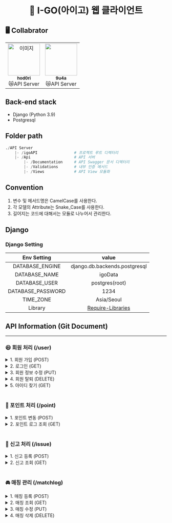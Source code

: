 <h1 align="center"> 🚗 I-GO(아이고) 웹 클라이언트 </h1>

## 🖥️ Collabrator

<table>
  <tr>
    <td align="center"><a href="https://github.com/hod0ri"><img src="https://avatars.githubusercontent.com/u/65306839?v=4" width="100px;" alt="이미지"/><br /><sub><b>hod0ri</b></sub></a><br />😿API Server</td>
    <td align="center"><a href="https://github.com/9u4a"><img src="https://avatars.githubusercontent.com/u/81855010?v=4" width="100px;" alt=""/><br /><sub><b>9u4a</b></sub></a><br />😿API Server</td>
  </tr>
</table>

## Back-end stack

- Django (Python 3.9)
- Postgresql

## Folder path

```py
./API Server
    |- /igoAPI                # 프로젝트 루트 디렉터리
    |- /Api                   # API 서버
        |- /Documentation     # API Swagger 문서 디렉터리
        |- /Validations       # 내부 인증 메서드
        |- /Views             # API View 모듈화
```

## Convention

1. 변수 및 메서드명은 CamelCase를 사용한다.
2. 각 모델의 Attribute는 Snake_Case를 사용한다.
3. 길어지는 코드에 대해서는 모듈로 나누어서 관리한다.

## Django

### Django Setting

|    Env Setting    |                                                  value                                                   |
| :---------------: | :------------------------------------------------------------------------------------------------------: |
|  DATABASE_ENGINE  |                                      django.db.backends.postgresql                                       |
|   DATABASE_NAME   |                                                 igoData                                                  |
|   DATABASE_USER   |                                              postgres(root)                                              |
| DATABASE_PASSWORD |                                                   1234                                                   |
|     TIME_ZONE     |                                                Asia/Seoul                                                |
|      Library      | [Require-Libraries](https://github.com/Hod0ri/2022-Capstone-IGO/blob/main/API%20Server/requirements.txt) |

## API Information (Git Document)

---

### 😆 회원 처리 (/user)

<details>
<summary>1. 회원 가입 (POST)</summary>

### Request Form

|     TAG     |  value  | required |
| :---------: | :-----: | :------: |
|   API URL   |  /user  |    -     |
|   Method    |  POST   |    -     |
|   user_Id   | String  |    ✔️    |
|  user_Nick  | String  |    ✔️    |
|  user_Name  | String  |    ✔️    |
| user_Driver | Boolean |    ✔️    |
| user_Phone  | String  |    ✔️    |
| user_Email  | String  |    ✔️    |

### Response Form

|   TAG   | value  |         Example          |
| :-----: | :----: | :----------------------: |
| success | String |          false           |
|   err   | String | user_Nick is not Defined |

</details>

<details>
<summary>2. 로그인 (GET)</summary>

### Request Form

|       TAG        | value  | required |
| :--------------: | :----: | :------: |
|     API URL      | /user  |    -     |
|      Method      |  GET   |    -     |
| token (inCookie) | String |    ✔️    |

### Response Form

|    TAG    | value  |          Example           |
| :-------: | :----: | :------------------------: |
|  success  | String |           false            |
| user_Nick | String |            None            |
|  errMsg   | String | 'user_Nick is not Defined' |

</details>
<details>
<summary>3. 회원 정보 수정 (PUT)</summary>

### Request Form

|       TAG        |  value  | required |
| :--------------: | :-----: | :------: |
|     API URL      |  /user  |    -     |
|      Method      |  POST   |    -     |
| token (inCookie) | String  |    ✔️    |
|    user_Nick     | String  |    ✔️    |
|    user_Name     | String  |    ✔️    |
|   user_Driver    | Boolean |    ✔️    |
|    user_Phone    | String  |    ✔️    |
|    user_Email    | String  |    ✔️    |

### Response Form

|   TAG   | value  |          Example          |
| :-----: | :----: | :-----------------------: |
| success | String |           false           |
|   err   | String | user_Phone is not Defined |

</details>
<details>
<summary>4. 회원 탈퇴 (DELETE)</summary>

### Request Form

|       TAG        | value  | required |
| :--------------: | :----: | :------: |
|     API URL      | /user  |    -     |
|      Method      |  GET   |    -     |
| token (inCookie) | String |    ✔️    |

### Response Form

|   TAG   | value  | Example |
| :-----: | :----: | :-----: |
| success | String |  true   |
| errMsg  | String |   ''    |

</details>
<details>
<summary>5. 아이디 찾기 (GET)</summary>

### Request Form

|    TAG     | value  | required |
| :--------: | :----: | :------: |
|  API URL   |  /ems  |    -     |
|   Method   |  GET   |    -     |
| user_Name  | String |    ✔️    |
| user_Email | String |    ✔️    |
| user_Phone | String |    ✔️    |

### Response Form

|   TAG   | value  | Example |
| :-----: | :----: | :-----: |
| success | String |  true   |
| user_Id | String |  user1  |
| errMsg  | String |   ''    |

</details>

<br />

### 💸 포인트 처리 (/point)

<details>
<summary>1. 포인트 변동 (POST)</summary>

### Request Form

|       TAG        |  value   | required |
| :--------------: | :------: | :------: |
|     API URL      |  /point  |    -     |
|      Method      |   POST   |    -     |
| token (inCookie) |  String  |    ✔️    |
|     pot_Date     | datetime |    ✔️    |
|    pot_Change    | Integer  |    ✔️    |
|    pot_Reason    |  String  |    ✔️    |

### Response Form

|   TAG   |  value  | Example |
| :-----: | :-----: | :-----: |
| success | String  |  true   |
| result  | Integer |  3000   |
|   err   | String  |   ''    |

</details>

<details>
<summary>2. 포인트 로그 조회 (GET)</summary>

### Request Form

|       TAG        | value  | required |
| :--------------: | :----: | :------: |
|     API URL      | /point |    -     |
|      Method      |  GET   |    -     |
| token (inCookie) | String |    ✔️    |

### Response Form

|   TAG   | value  | Example |
| :-----: | :----: | :-----: |
| success | String |  true   |
| result  |  Json  | All Log |
|   err   | String |   ''    |

### Log Form

|    TAG     |  value   |       Example       |
| :--------: | :------: | :-----------------: |
|  pot_Date  | datetime | 2022-01-01 00:00:00 |
| pot_Change | Integer  |        +1000        |
| pot_Reason |  String  |        충전         |
| pot_Amount | Integer  |        3000         |

</details>
<br />

### 🚩 신고 처리 (/issue)

<details>
<summary>1. 신고 등록 (POST)</summary>

### Request Form

|       TAG        | value  | required |
| :--------------: | :----: | :------: |
|     API URL      | /issue |    -     |
|      Method      |  POST  |    -     |
| token (inCookie) | String |    ✔️    |
|    ns_Target     | String |    ✔️    |
|    ns_Reason     | String |    ✔️    |
|      ns_Etc      | String |    ✔️    |

### Response Form

|   TAG   | value  | Example |
| :-----: | :----: | :-----: |
| success | String |  true   |
|   err   | String |   ''    |

</details>

<details>
<summary>2. 신고 조회 (GET)</summary>

### Request Form

|       TAG        | value  | required |
| :--------------: | :----: | :------: |
|     API URL      | /issue |    -     |
|      Method      |  GET   |    -     |
| token (inCookie) | String |    ✔️    |

### Response Form

|   TAG   | value  | Example |
| :-----: | :----: | :-----: |
| success | String |  true   |
| result  |  Json  | All Log |
|   err   | String |   ''    |

### Log Form

|    TAG    |  value   |       Example       |
| :-------: | :------: | :-----------------: |
|  ns_Date  | datetime | 2022-01-01 00:00:00 |
| ns_Target |  String  |        user2        |
| ns_Reason |  String  |        노쇼         |
|  ns_Etc   |  String  |         ''          |
| ns_Status |  String  |      접수 대기      |

</details>
<br />

### 🚘 매칭 관리 (/matchlog)

<details>
<summary>1. 매칭 등록 (POST)</summary>

## user = 운전자

### Request Form

|       TAG        |   value   | required |
| :--------------: | :-------: | :------: |
|     API URL      | /matchlog |    -     |
|      Method      |   POST    |    -     |
| token (inCookie) |  String   |    ✔️    |
|    mc_Arrive     |  String   |    ✔️    |
|  mc_ArriveTime   |   Time    |    ✔️    |
|     mc_Goal      |  String   |          |
|     mc_Price     |  Integer  |    ✔️    |
|     mc_Desc      |  String   |          |
|     mc_Match     |  Boolean  |          |
|     mc_Count     |  Integer  |          |

### Response Form

|   TAG   | value  | Example |
| :-----: | :----: | :-----: |
| success | String |  true   |
|   err   | String |   ''    |

<br>

## user = 탑승자

### Request Form

|       TAG        |   value   | required |
| :--------------: | :-------: | :------: |
|     API URL      | /matchlog |    -     |
|      Method      |   POST    |    -     |
| token (inCookie) |  String   |    ✔️    |
|    mm_Driver     |  String   |    ✔️    |
|    mm_Arrive     |   Time    |    ✔️    |
|    mm_Pickup     |  String   |    ✔️    |
|     mm_Goal      |  String   |          |
|     mm_Price     |  Integer  |    ✔️    |
|     mm_Match     |  Boolean  |          |

### Response Form

|   TAG   | value  | Example |
| :-----: | :----: | :-----: |
| success | String |  true   |
|   err   | String |   ''    |

</details>
<details>
<summary>2. 매칭 조회 (GET)</summary>

### Request Form

|       TAG        |   value   | required |
| :--------------: | :-------: | :------: |
|     API URL      | /matchlog |    -     |
|      Method      |    GET    |    -     |
| token (inCookie) |  String   |    ✔️    |

### Response Form

|   TAG   | value  | Example |
| :-----: | :----: | :-----: |
| success | String |  true   |
|  data   |  Json  | All Log |
|   err   | String |   ''    |

### Log Form(user = 운전자)

|      TAG      |  value  |     Example      |
| :-----------: | :-----: | :--------------: |
|   mc_Driver   | String  |      user1       |
|   mc_Arrive   | String  |     노량진역     |
| mc_ArriveTime |  Time   | 2022-05-30 10:00 |
|    mc_Goal    | String  |      대림대      |
|   mc_Price    | Integer |       3000       |
|    mc_Desc    | String  |                  |
|   mc_Match    | Boolean |      false       |
|   mc_Count    | Integer |        4         |

### Log Form(user = 탑승자)

|    TAG    |  value  |     Example      |
| :-------: | :-----: | :--------------: |
| mm_Driver | String  |      user1       |
| mm_Member | String  |      user2       |
| mm_Arrive |  Time   | 2022-05-30 10:10 |
| mm_Pickup | String  |     보라매역     |
|  mm_Goal  | String  |      대림대      |
| mm_Price  | Integer |       2000       |
| mm_Match  | Boolean |      false       |

</details>
<details>

<summary>3. 매칭 수정 (PUT)</summary>

## user = 운전자

### Request Form

|       TAG        |   value   | required |
| :--------------: | :-------: | :------: |
|     API URL      | /matchlog |    -     |
|      Method      |    PUT    |    -     |
| token (inCookie) |  String   |    ✔️    |
|    mc_Arrive     |  String   |    ✔️    |
|  mc_ArriveTime   |   Time    |    ✔️    |
|     mc_Goal      |  String   |          |
|     mc_Price     |  Integer  |    ✔️    |
|     mc_Desc      |  String   |          |
|     mc_Match     |  Boolean  |          |
|     mc_Count     |  Integer  |          |

### Response Form

|   TAG   | value  | Example |
| :-----: | :----: | :-----: |
| success | String |  true   |
|   err   | String |   ''    |

<br>

## user = 탑승자

### Request Form

|       TAG        |   value   | required |
| :--------------: | :-------: | :------: |
|     API URL      | /matchlog |    -     |
|      Method      |    PUT    |    -     |
| token (inCookie) |  String   |    ✔️    |
|    mm_Driver     |  String   |    ✔️    |
|    mm_Arrive     |   Time    |    ✔️    |
|    mm_Pickup     |  String   |    ✔️    |
|     mm_Goal      |  String   |          |
|     mm_Price     |  Integer  |    ✔️    |
|     mm_Match     |  Boolean  |          |

### Response Form

|   TAG   | value  | Example |
| :-----: | :----: | :-----: |
| success | String |  true   |
|   err   | String |   ''    |

</details>
<details>

<summary>4. 매칭 삭제 (DELETE)</summary>

### Request Form

|       TAG        |   value   | required |
| :--------------: | :-------: | :------: |
|     API URL      | /matchlog |    -     |
|      Method      |  DELETE   |    -     |
| token (inCookie) |  String   |    ✔️    |

### Response Form

|   TAG   | value  | Example |
| :-----: | :----: | :-----: |
| success | String |  true   |
|   err   | String |   ''    |

</details>
